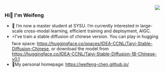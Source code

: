 <img align="right" src="https://github-readme-stats.vercel.app/api?username=Weifeng-Chen&show_icons=true&icon_color=CE1D2D&text_color=718096&bg_color=ffffff&hide_title=true" />

### Hi👋 I'm Weifeng
- 🔭 I’m now a master student at SYSU. I’m currently interested in large-scale cross-modal learning, efficient training and deployment, AIGC. 
- ⚡I've train a stable diffusion of chinese version. You can play in hugging face space: https://huggingface.co/spaces/IDEA-CCNL/Taiyi-Stable-Diffusion-Chinese, or download the model from https://huggingface.co/IDEA-CCNL/Taiyi-Stable-Diffusion-1B-Chinese-v0.1
- 🌱My personal homepage: https://weifeng-chen.github.io/

<!--
**Weifeng-Chen/Weifeng-Chen** is a ✨ _special_ ✨ repository because its `README.md` (this file) appears on your GitHub profile.

Here are some ideas to get you started:

- 🔭 I’m currently working on ...
- 🌱 I’m currently learning ...
- 👯 I’m looking to collaborate on ...
- 🤔 I’m looking for help with ...
- 💬 Ask me about ...
- 📫 How to reach me: ...
- 😄 Pronouns: ...
- ⚡ Fun fact: ...
-->

